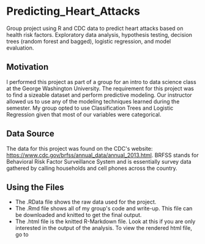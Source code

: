 # Predicting_Heart_Attacks
Group project using R and CDC data to predict heart attacks based on health risk factors.  Exploratory data analysis, hypothesis testing, decision trees (random forest and bagged), logistic regression, and model evaluation.

## Motivation
I performed this project as part of a group for an intro to data science class at the George Washington University. The requirement for this project was to find a sizeable dataset and perform predictive modeling.  Our instructor allowed us to use any of the modeling techniques learned during the semester.  My group opted to use Classification Trees and Logistic Regression given that most of our variables were categorical.

## Data Source
The data for this project was found on the CDC's website: https://www.cdc.gov/brfss/annual_data/annual_2013.html.  BRFSS stands for Behavioral Risk Factor Surveillance System and is essentially survey data gathered by calling households and cell phones across the country.

## Using the Files
- The .RData file shows the raw data used for the project.
- The .Rmd file shows all of my group's code and write-up.  This file can be downloaded and knitted to get the final output.
- The .html file is the knitted R-Markdown file.  Look at this if you are only interested in the output of the analysis.  To view the rendered html file, go to 